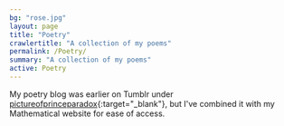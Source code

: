 ```yaml
---
bg: "rose.jpg"
layout: page
title: "Poetry"
crawlertitle: "A collection of my poems"
permalink: /Poetry/
summary: "A collection of my poems"
active: Poetry
---
```


My poetry blog was earlier on Tumblr under [pictureofprinceparadox](https://pictureofprinceparadox.tumblr.com/ "Blog"){:target="_blank"}, but I've combined it with my Mathematical website for ease of access.